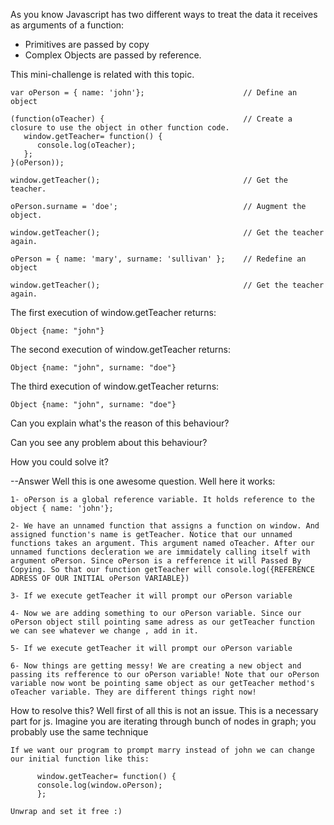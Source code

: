As you know Javascript has two different ways to treat the data it receives as arguments of a function:

* Primitives are passed by copy
* Complex Objects are passed by reference.

This mini-challenge is related with this topic.

	var oPerson = { name: 'john'};						// Define an object

	(function(oTeacher) {								// Create a closure to use the object in other function code.
	   window.getTeacher= function() {
		  console.log(oTeacher);
	   };
	}(oPerson));

	window.getTeacher();								// Get the teacher.

	oPerson.surname = 'doe';							// Augment the object.

	window.getTeacher();								// Get the teacher again.

	oPerson = { name: 'mary', surname: 'sullivan' };	// Redefine an object

	window.getTeacher();								// Get the teacher again.

The first execution of window.getTeacher returns:

	Object {name: "john"}

The second execution of window.getTeacher returns:

	Object {name: "john", surname: "doe"}

The third execution of window.getTeacher returns:

	Object {name: "john", surname: "doe"}

Can you explain what's the reason of this behaviour?

Can you see any problem about this behaviour?

How you could solve it?


--Answer
	Well this is one awesome question. Well here it works:
	
	1- oPerson is a global reference variable. It holds reference to the object { name: 'john'};
	
	2- We have an unnamed function that assigns a function on window. And assigned function's name is getTeacher. Notice that our unnamed functions takes an argument. This argument named oTeacher. After our unnamed functions decleration we are immidately calling itself with argument oPerson. Since oPerson is a refference it will Passed By Copying. So that our function getTeacher will console.log({REFERENCE ADRESS OF OUR INITIAL oPerson VARIABLE})
	
	3- If we execute getTeacher it will prompt our oPerson variable
	
	4- Now we are adding something to our oPerson variable. Since our oPerson object still pointing same adress as our getTeacher function we can see whatever we change , add in it.
	
	5- If we execute getTeacher it will prompt our oPerson variable
	
	6- Now things are getting messy! We are creating a new object and passing its refference to our oPerson variable! Note that our oPerson variable now wont be pointing same object as our getTeacher method's oTeacher variable. They are different things right now!
	
How to resolve this?
	Well first of all this is not an issue. This is a necessary part for js. Imagine you are iterating through bunch of nodes in graph; you probably use the same technique
	
	If we want our program to prompt marry instead of john we can change our initial function like this:
	
		  window.getTeacher= function() {
		  console.log(window.oPerson); 
		  };
	
	Unwrap and set it free :)
	
